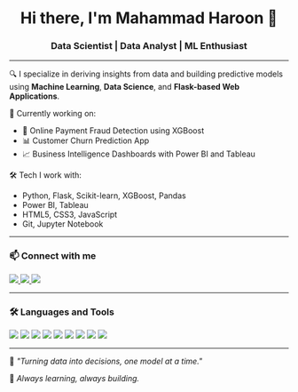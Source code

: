 <h1 align="center">Hi there, I'm Mahammad Haroon 👋</h1>
<h3 align="center">Data Scientist | Data Analyst | ML Enthusiast</h3>

---

🔍 I specialize in deriving insights from data and building predictive models using **Machine Learning**, **Data Science**, and **Flask-based Web Applications**.

🚀 Currently working on:
- 🧠 Online Payment Fraud Detection using XGBoost
- 📊 Customer Churn Prediction App
- 📈 Business Intelligence Dashboards with Power BI and Tableau

🛠️ Tech I work with:
- Python, Flask, Scikit-learn, XGBoost, Pandas
- Power BI, Tableau
- HTML5, CSS3, JavaScript
- Git, Jupyter Notebook

---

### 📫 Connect with me

<p align="left">
  <a href="https://www.linkedin.com/in/your-linkedin/" target="_blank">
    <img src="https://img.shields.io/badge/LinkedIn-0077B5?style=for-the-badge&logo=linkedin&logoColor=white"/>
  </a>
  <a href="https://twitter.com/your-twitter" target="_blank">
    <img src="https://img.shields.io/badge/Twitter-1DA1F2?style=for-the-badge&logo=twitter&logoColor=white"/>
  </a>
  <a href="https://instagram.com/your-instagram" target="_blank">
    <img src="https://img.shields.io/badge/Instagram-E4405F?style=for-the-badge&logo=instagram&logoColor=white"/>
  </a>
</p>

---

### 🛠️ Languages and Tools

<p align="left">
  <img src="https://img.shields.io/badge/Python-3776AB?style=for-the-badge&logo=python&logoColor=white"/>
  <img src="https://img.shields.io/badge/Flask-000000?style=for-the-badge&logo=flask&logoColor=white"/>
  <img src="https://img.shields.io/badge/XGBoost-FF6600?style=for-the-badge&logo=python&logoColor=white"/>
  <img src="https://img.shields.io/badge/Power_BI-F2C811?style=for-the-badge&logo=powerbi&logoColor=black"/>
  <img src="https://img.shields.io/badge/Tableau-E97627?style=for-the-badge&logo=tableau&logoColor=white"/>
  <img src="https://img.shields.io/badge/Jupyter-F37626?style=for-the-badge&logo=jupyter&logoColor=white"/>
  <img src="https://img.shields.io/badge/HTML5-E34F26?style=for-the-badge&logo=html5&logoColor=white"/>
  <img src="https://img.shields.io/badge/CSS3-1572B6?style=for-the-badge&logo=css3&logoColor=white"/>
  <img src="https://img.shields.io/badge/Git-F05032?style=for-the-badge&logo=git&logoColor=white"/>
</p>

---

📖 *"Turning data into decisions, one model at a time."*

🐍 *Always learning, always building.*
